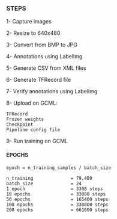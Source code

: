 
### STEPS

1- Capture images

2- Resize to 640x480

3- Convert from BMP to JPG

4- Annotations using LabelImg

5- Generate CSV from XML files

6- Generate TFRecord file

7- Verify annotations using LabelImg

8- Upload on GCML:
    
    TFRecord
    Frozen weights
    Checkpoint
    Pipeline config file

9- Run training on GCML

#### EPOCHS

```epoch = n_training_samples / batch_size```

	n_training				= 79,400
	batch_size				= 24
	1 epoch 				= 3308 steps
	10 epochs 				= 33080 steps
	50 epochs 				= 165400 steps
	100 epochs				= 330800 steps
	200 epochs				= 661600 steps